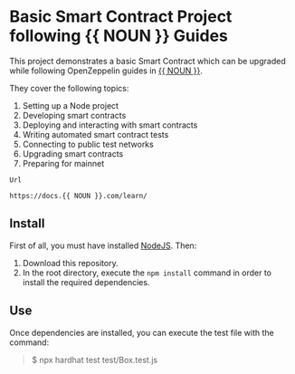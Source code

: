 <!--#
NOUN=OpenZeppelin
$-->

# Basic Smart Contract Project following {{ NOUN }} Guides

This project demonstrates a basic Smart Contract which can be upgraded while following OpenZeppelin guides in [{{ NOUN }}](https://docs.openzeppelin.com/learn/).

They cover the following topics:

1. Setting up a Node project
2. Developing smart contracts
3. Deploying and interacting with smart contracts
4. Writing automated smart contract tests
5. Connecting to public test networks
6. Upgrading smart contracts
7. Preparing for mainnet

```
Url

https://docs.{{ NOUN }}.com/learn/
```

## Install

First of all, you must have installed [NodeJS](https://nodejs.org/en/). Then:

1. Download this repository.
2. In the root directory, execute the `npm install` command in order to install the required dependencies.

## Use

Once dependencies are installed, you can execute the test file with the command:

> $ npx hardhat test test/Box.test.js
